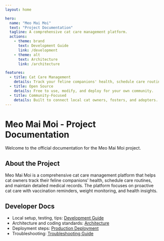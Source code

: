 ```yaml
---
layout: home

hero:
  name: "Meo Mai Moi"
  text: "Project Documentation"
  tagline: A comprehensive cat care management platform.
  actions:
    - theme: brand
      text: Development Guide
      link: /development
    - theme: alt
      text: Architecture
      link: /architecture

features:
  - title: Cat Care Management
    details: Track your feline companions' health, schedule care routines, and maintain detailed medical records.
  - title: Open Source
    details: Free to use, modify, and deploy for your own community.
  - title: Community-Focused
    details: Built to connect local cat owners, fosters, and adopters.
---
```


# Meo Mai Moi - Project Documentation

Welcome to the official documentation for the Meo Mai Moi project.

## About the Project

Meo Mai Moi is a comprehensive cat care management platform that helps cat owners track their feline companions' health, schedule care routines, and maintain detailed medical records. The platform focuses on proactive cat care with vaccination reminders, weight monitoring, and health insights.

## Developer Docs

- Local setup, testing, tips: [Development Guide](./development.md)
- Architecture and coding standards: [Architecture](./architecture.md)
- Deployment steps: [Production Deployment](./deploy.md)
- Troubleshooting: [Troubleshooting Guide](./troubleshooting.md)
